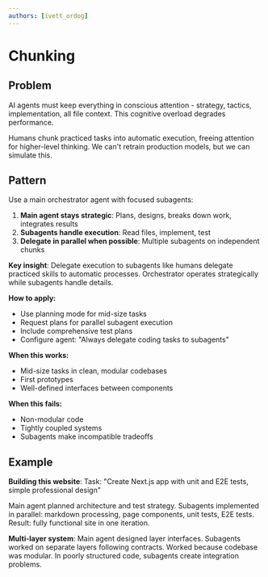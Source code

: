 ```yaml
---
authors: [ivett_ordog]
---
```


# Chunking

## Problem
AI agents must keep everything in conscious attention - strategy, tactics, implementation, all file context. This cognitive overload degrades performance.

Humans chunk practiced tasks into automatic execution, freeing attention for higher-level thinking. We can't retrain production models, but we can simulate this.

## Pattern
Use a main orchestrator agent with focused subagents:

1. **Main agent stays strategic**: Plans, designs, breaks down work, integrates results
2. **Subagents handle execution**: Read files, implement, test
3. **Delegate in parallel when possible**: Multiple subagents on independent chunks

**Key insight**: Delegate execution to subagents like humans delegate practiced skills to automatic processes. Orchestrator operates strategically while subagents handle details.

**How to apply:**
- Use planning mode for mid-size tasks
- Request plans for parallel subagent execution
- Include comprehensive test plans
- Configure agent: "Always delegate coding tasks to subagents"

**When this works:**
- Mid-size tasks in clean, modular codebases
- First prototypes
- Well-defined interfaces between components

**When this fails:**
- Non-modular code
- Tightly coupled systems
- Subagents make incompatible tradeoffs

## Example

**Building this website**: Task: "Create Next.js app with unit and E2E tests, simple professional design"

Main agent planned architecture and test strategy. Subagents implemented in parallel: markdown processing, page components, unit tests, E2E tests. Result: fully functional site in one iteration.

**Multi-layer system**: Main agent designed layer interfaces. Subagents worked on separate layers following contracts. Worked because codebase was modular. In poorly structured code, subagents create integration problems.
